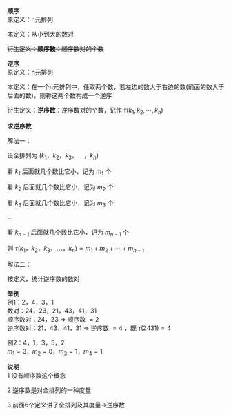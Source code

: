 **顺序**  
原定义：n元排列  
  
本定义：从小到大的数对  
  
~~衍生定义：**顺序数**：顺序数对的个数~~  
  
**逆序**  
原定义：n元排列  
  
本定义：在一个n元排列中，任取两个数，若左边的数大于右边的数(前面的数大于后面的数)，则称这两个数构成一个逆序  
  
衍生定义：**逆序数**：逆序数对的个数，记作 $\tau{(k_1,k_2,\cdots,k_n)}$  
  
**求逆序数**  
  
解法一：  
  
设全排列为 $(k_1，k_2，k_3，\cdots，k_n)$  
  
看 $k_1$ 后面就几个数比它小，记为 $m_1$ 个  
  
看 $k_2$ 后面就几个数比它小，记为 $m_2$ 个  
  
看 $k_3$ 后面就几个数比它小，记为 $m_3$ 个  
  
$\cdots$  
  
看 $k_{n-1}$ 后面就几个数比它小，记为 $m_{n-1}$ 个  
  
则 $\tau{(k_1，k_2，k_3，\cdots，k_n)}=m_1+m_2+\cdots+m_{n-1}$  
  
解法二：  
  
按定义，统计逆序数的数对  
  
**举例**  
例1：2，4，3，1  
数对：24，23，21，43，41，31  
顺序数对：24，23 $\Rightarrow$ 顺序数 $=2$  
逆序数对：21，43，41，31 $\Rightarrow$ 逆序数 $=4$ ，既 $\tau(2431)=4$  
  
例2：4，1，3，5，2  
$m_1=3，m_2=0，m_3=1，m_4=1$  
  
**说明**  
1 没有顺序数这个概念  
  
2 逆序数是对全排列的一种度量  
  
3 前面6个定义讲了全排列及其度量→逆序数  
